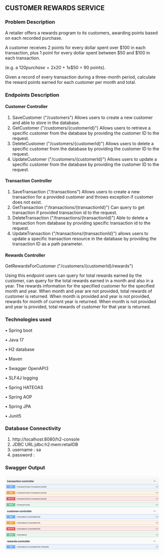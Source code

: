 ## CUSTOMER REWARDS SERVICE

### Problem Description

A retailer offers a rewards program to its customers, awarding points based on each recorded purchase.

A customer receives 2 points for every dollar spent over $100 in each transaction, plus 1 point for every dollar spent between $50 and $100 in each transaction.

(e.g. a $120 purchase = 2x$20 + 1x$50 = 90 points).


Given a record of every transaction during a three-month period, calculate the reward points earned for each customer per month and total.

### Endpoints Description

#### Customer Controller

1. SaveCustomer ("/customers")
   Allows users to create a new customer and able to store in the database.
2. GetCustomer ("/customers/{customerId}")
   Allows users to retrieve a specific customer from the database by providing the customer ID to the request. 
3. DeleteCustomer ("/customers/{customerId}")
   Allows users to delete a specific customer from the database by providing the customer ID to the request.
4. UpdateCustomer ("/customers/{customerId}")
   Allows users to update a specific customer from the database by providing the customer ID to the request.


#### Transaction Controller

1. SaveTransaction ("/transactions")
   Allows users to create a new transaction for a provided customer and throws exception if customer does not exist.
2. GetTransaction ("/transactions/{transactionId}")
   Can query to get transaction if provided transaction id to the request.
3. DeleteTransaction ("/transactions/{transactionId}")
   Able to delete a transaction from database by providing specific transaction id to the request.
4. UpdateTransaction ("/transactions/{transactionId}")
   allows users to update a specific transaction resource in the database by providing the transaction ID as a path parameter.



#### Rewards Controller

GetRewardsForCustomer ("/customers/{customerId}/rewards")

Using this endpoint users can query for total rewards earned by the customer, can query for the total rewards earned in a month and also in a year.
The rewards information for the specified customer for the specified month and year. When month and year are not provided, total rewards of customer is returned. When month is provided and year is not provided, rewards for month of current year is returned. When month is not provided and year is provided, total rewards of customer for that year is returned.

### Technologies used

• Spring boot

• Java 17

• H2 database

• Maven

• Swagger OpenAPI3

• SLF4J logging

• Spring HATEOAS

• Spring AOP

• Spring JPA

• Junit5

### Database Connectivity

1. http://localhost:8080/h2-console
2. JDBC URL:jdbc:h2:mem:retailDB
3. username : sa
4. password :

### Swagger Output

![Swagger.png](Swagger.png)
